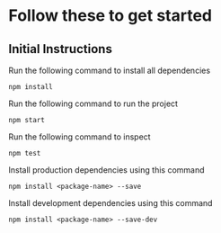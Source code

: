 # Follow these to get started
## Initial Instructions

Run the following command to install all dependencies 

    npm install
    
Run the following command to run the project
    
    npm start

Run the following command to inspect

    npm test
    
Install production dependencies using this command


    npm install <package-name> --save

Install development dependencies using this command

    npm install <package-name> --save-dev
